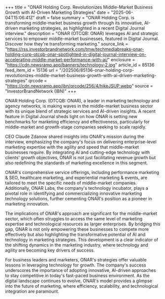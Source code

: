 +++
title = "ONAR Holding Corp. Revolutionizes Middle-Market Business Growth with AI-Driven Marketing Strategies"
date = "2025-06-04T15:06:41Z"
draft = false
summary = "ONAR Holding Corp. is transforming middle-market business growth through its innovative, AI-driven marketing strategies, as highlighted in a recent Digital Journal interview."
description = "ONAR (OTCQB: ONAR) leverages AI and strategic services to empower middle-market businesses, featured in Digital Journal. Discover how they're transforming marketing."
source_link = "https://rss.investorbrandnetwork.com/tmw/techmediabreaks-onar-holding-corp-otcqb-onar-spotlighted-in-digital-journal-interview-on-accelerating-middle-market-performance-with-ai/"
enclosure = "https://cdn.newsramp.app/banners/technology-2.jpg"
article_id = 85136
feed_item_id = 15136
url = "/202506/85136-onar-holding-corp-revolutionizes-middle-market-business-growth-with-ai-driven-marketing-strategies"
qrcode = "https://cdn.newsramp.app/ibn/qrcode/256/4/hikeJSUP.webp"
source = "InvestorBrandNetwork (IBN)"
+++

<p>ONAR Holding Corp. (OTCQB: ONAR), a leader in marketing technology and agency networks, is making waves in the middle-market business sector with its unique blend of strategic services and AI-driven insights. A recent feature in Digital Journal sheds light on how ONAR is setting new benchmarks for marketing efficiency and effectiveness, particularly for middle-market and growth-stage companies seeking to scale rapidly.</p><p>CEO Claude Zdanow shared insights into ONAR's mission during the interview, emphasizing the company's focus on delivering enterprise-level marketing expertise with the agility and speed that middle-market businesses require. By integrating AI and cutting-edge technology with clients' growth objectives, ONAR is not just facilitating revenue growth but also redefining the standards of marketing excellence in this segment.</p><p>ONAR's comprehensive service offerings, including performance marketing & SEO, healthcare marketing, and experiential marketing & events, are tailored to meet the specific needs of middle-market companies. Additionally, ONAR Labs, the company's technology incubator, plays a pivotal role in identifying and commercializing innovative marketing technology solutions, further cementing ONAR's position as a pioneer in marketing innovation.</p><p>The implications of ONAR's approach are significant for the middle-market sector, which often struggles to access the same level of marketing expertise and technological resources as larger enterprises. By bridging this gap, ONAR is not only empowering these businesses to compete more effectively but also highlighting the transformative potential of AI and technology in marketing strategies. This development is a clear indicator of the shifting dynamics in the marketing industry, where technology and agility are becoming key drivers of success.</p><p>For business leaders and marketers, ONAR's strategies offer valuable lessons in leveraging technology for growth. The company's success underscores the importance of adopting innovative, AI-driven approaches to stay competitive in today's fast-paced business environment. As the digital landscape continues to evolve, ONAR's model provides a glimpse into the future of marketing, where efficiency, scalability, and technological integration are paramount.</p>